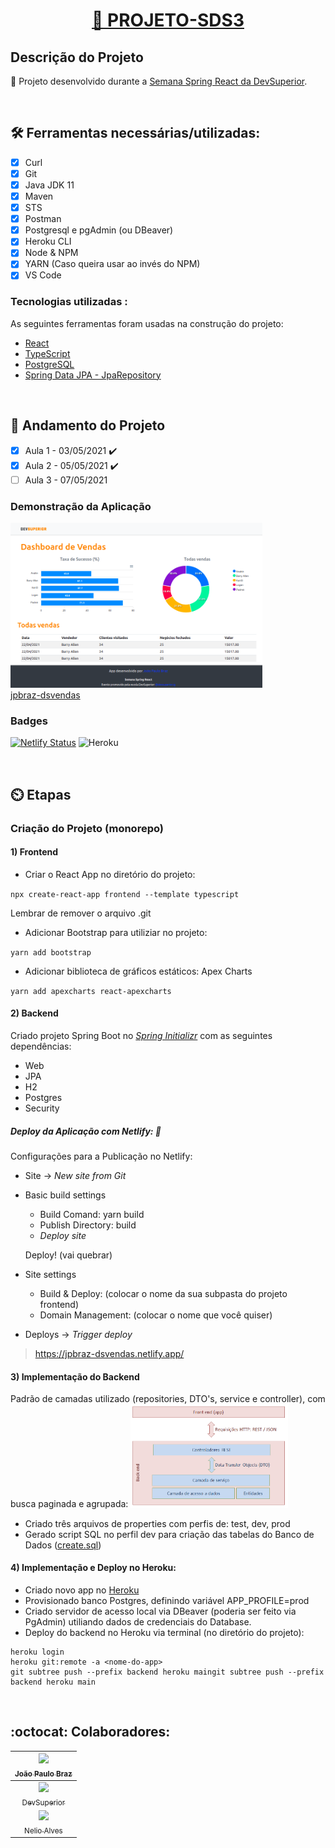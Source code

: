 <h1 align="center">
    <a href="https://github.com/jpbraz/projeto-sds3">🔗 PROJETO-SDS3
</a>
</h1>


## Descrição do Projeto
🚀 Projeto desenvolvido durante a [Semana Spring React da DevSuperior](https://github.com/devsuperior/sds3).

&nbsp;&nbsp;&nbsp;

## 🛠 Ferramentas necessárias/utilizadas:
- [x] Curl
- [x] Git
- [x] Java JDK 11
- [x] Maven
- [x] STS
- [x] Postman
- [x] Postgresql e pgAdmin (ou DBeaver)
- [x] Heroku CLI
- [x] Node & NPM
- [x] YARN (Caso queira usar ao invés do NPM)
- [x] VS Code

### Tecnologias utilizadas :

As seguintes ferramentas foram usadas na construção do projeto:

- [React](https://pt-br.reactjs.org/)
- [TypeScript](https://www.typescriptlang.org/)
- [PostgreSQL](https://www.postgresql.org/)
- [Spring Data JPA - JpaRepository](https://spring.io/)


&nbsp;&nbsp;&nbsp;

## 🏃 Andamento do Projeto
- [x] Aula 1 - 03/05/2021 :heavy_check_mark:
- [x] Aula 2 - 05/05/2021 :heavy_check_mark:
- [ ] Aula 3 - 07/05/2021

### Demonstração da Aplicação
[<img src="https://github.com/jpbraz/projeto-sds3/blob/main/frontend/src/assets/img/Captura%20de%20tela%20de%202021-05-05%2000-06-40.png" width=80% >
<br>jpbraz-dsvendas](https://jpbraz-dsvendas.netlify.app/)


### Badges
[![Netlify Status](https://api.netlify.com/api/v1/badges/a40749b2-82ce-4ff6-8d49-504aeba8e5e8/deploy-status)](https://app.netlify.com/sites/jpbraz-dsvendas/deploys)
![Heroku](https://pyheroku-badge.herokuapp.com/?app=sds3-jp&style=plastic)

&nbsp;&nbsp;&nbsp;

## ⏲️ Etapas
### Criação do Projeto (monorepo)
   #### 1) Frontend
   - Criar o React App no diretório do projeto:
   
   `npx create-react-app frontend --template typescript`
        
   Lembrar de remover o arquivo .git
   
   - Adicionar Bootstrap para utiliziar no projeto:
   
   `yarn add bootstrap`
   
   - Adicionar biblioteca de gráficos estáticos: Apex Charts
   
   `yarn add apexcharts react-apexcharts`

   #### 2) Backend
   Criado projeto Spring Boot no *[Spring Initializr](https://start.spring.io/)* com as seguintes dependências:
   - Web
   - JPA
   - H2
   - Postgres
   - Security
    
   ##### Deploy da Aplicação com Netlify: :dash:
   Configurações para a Publicação no Netlify:
   - Site -> *New site from Git*
        
   - Basic build settings
        - Build Comand: yarn build
        - Publish Directory: build
        - *Deploy site*
        
        Deploy! (vai quebrar)
   - Site settings
        - Build & Deploy: (colocar o nome da sua subpasta do projeto frontend)
        - Domain Management: (colocar o nome que você quiser)
   - Deploys -> *Trigger deploy*
   > https://jpbraz-dsvendas.netlify.app/

   #### 3) Implementação do Backend
   Padrão de camadas utilizado (repositories, DTO's, service e controller), com busca paginada e agrupada:
   [<img src="https://github.com/devsuperior/bds-assets/raw/main/sds/camadas.png" width=50% >](https://spring.io/guides)
   
   - Criado três arquivos de properties com perfis de: test, dev, prod
   - Gerado script SQL no perfil dev para criação das tabelas do Banco de Dados ([create.sql](https://github.com/jpbraz/projeto-sds3/blob/main/backend/create.sql))
   
   #### 4) Implementação e Deploy no Heroku:
   - Criado novo app no [Heroku](heroku.com)
   - Provisionado banco Postgres, definindo variável APP_PROFILE=prod
   - Criado servidor de acesso local via DBeaver (poderia ser feito via PgAdmin) utiliando dados de credenciais do Database.
   - Deploy do backend no Heroku via terminal (no diretório do projeto):
 
    heroku login
    heroku git:remote -a <nome-do-app>
    git subtree push --prefix backend heroku maingit subtree push --prefix backend heroku main


&nbsp;&nbsp;&nbsp;

## :octocat: Colaboradores:
[<img src="https://avatars.githubusercontent.com/u/49927924?s=200&v=4" width=60 > <br> <sub> João Paulo Braz </sub>](https://github.com/jpbraz) |
| :---: | 
[<img src="https://avatars.githubusercontent.com/u/66876849?s=200&v=4" width=60 > <br> <sub> DevSuperior </sub>](https://github.com/devsuperior) |
[<img src="https://avatars.githubusercontent.com/u/13897257?s=200&v=4" width=60 > <br> <sub> Nelio Alves </sub>](https://github.com/acenelio) |

